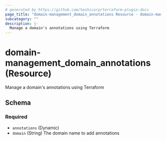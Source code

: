 ```yaml
---
# generated by https://github.com/hashicorp/terraform-plugin-docs
page_title: "domain-management_domain_annotations Resource - domain-management"
subcategory: ""
description: |-
  Manage a domain's annotations using Terraform
---
```


# domain-management_domain_annotations (Resource)

Manage a domain's annotations using Terraform



<!-- schema generated by tfplugindocs -->
## Schema

### Required

- `annotations` (Dynamic)
- `domain` (String) The domain name to add annotations
